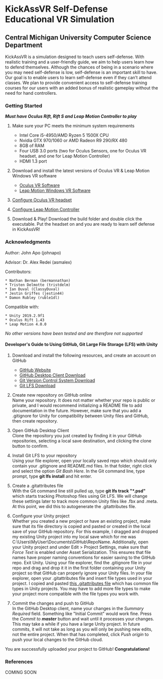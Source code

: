 # **KickAssVR Self-Defense Educational VR Simulation**
## Central Michigan University Computer Science Department

KickAssVR is a simulation designed to teach users self-defense. With realistic training and a user-friendly guide, we aim to help users learn how to defend themselves. Although the chances of being in a scenario where you may need self-defense is low, self-defense is an important skill to have. Our goal is to enable users to learn self-defense even if they can’t attend classes. We plan to provide convenient access to self-defense training courses for our users with an added bonus of realistic gameplay without the need for hand controllers.

### Getting Started
**_Must have Oculus Rift, Rift S and Leap Motion Controller to play_**
1. Make sure your PC meets the minimum system requirements<br />
    - Intel Core i5-4950/AMD Ryzen 5 1500X CPU
    - Nvidia GTX 970/1060 or AMD Radeon R9 290/RX 480
    - 8GB of RAM
    - Four USB 3.0 ports (two for Oculus Sensors, one for Oculus VR headset, and one for Leap Motion Controller)
    - HDMI 1.3 port

2. Download and install the latest versions of Oculus VR & Leap Motion Windows VR software<br />
    - [Oculus VR Software](https://www.oculus.com/setup/#rift-s-setup)
    - [Leap Motion Windows VR Software](https://developer.leapmotion.com/vr-setup)

3. [Configure Oculus VR headset](https://www.pcmag.com/how-to/how-to-set-up-the-oculus-rift)<br />

4. [Configure Leap Motion Controller](https://developer.leapmotion.com/vr-setup/oculusrift)<br />

5. Download & Play!
  Download the build folder and double click the executable. Put the headset on and you are ready to learn self defense in KickAssVR!

### Acknowledgments
Author:
John Apo (johnapo)

Advisor:
Dr. Alex Redei (asmalex)

Contributors:

    * Nathan Berman (bermannathan)
    * Tristen Delmotte (tristdelm)
    * Ian Duval (ClassyDuval)
    * Jestin Griffes (jestin44)
    * Damon Rubley (ruble1dl)

Compatible with:

    * Unity 2019.2.9f1
    * Oculus Rift 1.43
    * Leap Motion 4.0.0
*No other versions have been tested and are therefore not supported*

#### Developer's Guide to Using GitHub, Git Large File Storage (LFS) with Unity
1. Download and install the following resources, and create an account on GitHub<br />
    - [GitHub Website](https://github.com/)
    - [GitHub Desktop Client Download](https://desktop.github.com/)
    - [Git Version Control System Download](https://git-scm.com/)
    - [Git LFS Download](https://git-lfs.github.com/)

2. Create new repository on GitHub online<br />
  Name your repository. It does not matter whether your repo is public or private, and I would recommend initializing a README file to add      documentation in the future. However, make sure that you add a .gitignore for Unity for compatibility between Unity files and GitHub, then create repository.

3. Open GitHub Desktop Client<br />
  Clone the repository you just created by finding it in your GitHub repositories, selecting a local save destination, and clicking the clone button to confirm.
  
4. Install Git LFS to your repository<br />
  Using your file explorer, open your locally saved repo which should only contain your .gitignore and README.md files. In that folder, right click and select the option _Git Bash Here_. In the Git command line, type prompt, type **git lfs install** and hit enter.

5. Create a .gitattributes file<br />
  With the Git command line still pulled up, type **git lfs track "*.psd"** which starts tracking Photoshop files using Git LFS. We will change these settings later to track more common Unity files like .fbx and .meta. At this point, we did this to autogenerate the .gitattributes file.
  
6. Configure your Unity project<br />
  Whether you created a new project or have an existing project, make sure that its file directory is copied and pasted or created in the  local save of your GitHub repository. For this example, I dragged and dropped my existing Unity project into my local save which for me was C:\Users\MyUser\Documents\GitHub\RepoName. Additionally, open your Unity project and under Edit > Project Settings, make sure that _Force Text_ is enabled under Asset Serialization. This ensures that file names have proper naming conventions for easier saving to the GitHub repo. Exit Unity. Using your file explorer, find the .gitignore file in your repo and drag and drop it it in the first folder containing your Unity project so that GitHub can properly ignore your Unity files. In your file explorer, open your .gitattributes file and insert file types used in your project. I copied and pasted [this .gitattributes file](https://gist.github.com/Srfigie/77b5c15bc5eb61733a74d34d10b3ed87) which has common file types in Unity projects. You may have to add more file types to make your project more compatible with the file types you work with.

7. Commit the changes and push to GitHub<br />
  In the GitHub Desktop client, name your changes in the _Summary Required_ field. Something like "Initial Commit" would work fine. Press the _Commit to **master**_ button and wait until it processes your changes. This may take a while if you have a large Unity project. In future commits, it will not take as long as you will only be pushing new edits, not the entire project. When that has completed, click _Push origin_ to push your local changes to the GitHub cloud.
  
You are successfully uploaded your project to GitHub! **Congratulations!**

### References

COMING SOON
